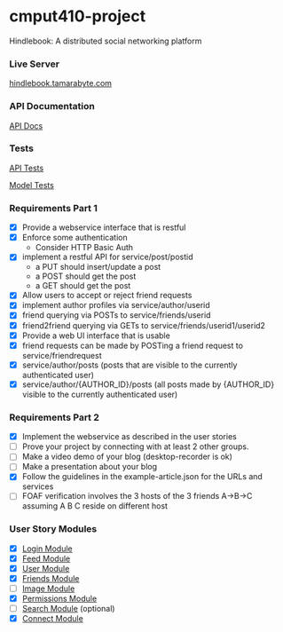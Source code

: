 # cmput410-project
Hindlebook: A distributed social networking platform

### Live Server
[hindlebook.tamarabyte.com](http://hindlebook.tamarabyte.com)  

### API Documentation
[API Docs](https://github.com/Tamarabyte/cmput410-project/wiki/API-Documentation)  


### Tests

[API Tests](https://github.com/Tamarabyte/cmput410-project/blob/master/DistributedSocialNetworking/api/tests.py)

[Model Tests](https://github.com/Tamarabyte/cmput410-project/blob/master/DistributedSocialNetworking/Hindlebook/tests/test_models.py)

### Requirements Part 1  
- [X] Provide a webservice interface that is restful  
- [X] Enforce some authentication  
  - Consider HTTP Basic Auth
- [X] implement a restful API for service/post/postid  
  - a PUT should insert/update a post
  - a POST should get the post
  - a GET should get the post
- [X] Allow users to accept or reject friend requests  
- [X] implement author profiles via service/author/userid  
- [X] friend querying via POSTs to service/friends/userid  
- [X] friend2friend querying via GETs to service/friends/userid1/userid2  
- [X] Provide a web UI interface that is usable  
- [X] friend requests can be made by POSTing a friend request to service/friendrequest  
- [X] service/author/posts (posts that are visible to the currently authenticated user)   
- [X] service/author/{AUTHOR_ID}/posts (all posts made by {AUTHOR_ID} visible to the currently authenticated user)

### Requirements Part 2
- [X] Implement the webservice as described in the user stories  
- [ ] Prove your project by connecting with at least 2 other groups.  
- [ ] Make a video demo of your blog (desktop-recorder is ok)  
- [ ] Make a presentation about your blog  
- [X] Follow the guidelines in the example-article.json for the URLs and services  
- [ ] FOAF verification involves the 3 hosts of the 3 friends A->B->C assuming A B C reside on different host  

### User Story Modules  
- [X] [Login Module](https://github.com/Tamarabyte/cmput410-project/wiki/Project-Roadmap#login)   
- [X] [Feed Module](https://github.com/Tamarabyte/cmput410-project/wiki/Project-Roadmap#feed)  
- [X] [User Module](https://github.com/Tamarabyte/cmput410-project/wiki/Project-Roadmap#user)  
- [X] [Friends Module](https://github.com/Tamarabyte/cmput410-project/wiki/Project-Roadmap#friends)  
- [ ] [Image Module](https://github.com/Tamarabyte/cmput410-project/wiki/Project-Roadmap#image)  
- [X] [Permissions Module](https://github.com/Tamarabyte/cmput410-project/wiki/Project-Roadmap#perms)  
- [ ] [Search Module](https://github.com/Tamarabyte/cmput410-project/wiki/Project-Roadmap#search)  (optional)
- [X] [Connect Module](https://github.com/Tamarabyte/cmput410-project/wiki/Project-Roadmap#connect)  
